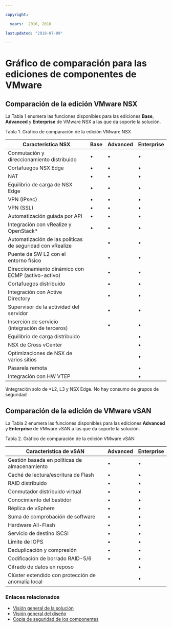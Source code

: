 ```yaml
---

copyright:

  years:  2016, 2018

lastupdated: "2018-07-09"

---
```


# Gráfico de comparación para las ediciones de componentes de VMware

## Comparación de la edición VMware NSX

La Tabla 1 enumera las funciones disponibles para las ediciones **Base**, **Advanced** y **Enterprise** de VMware NSX a las que da soporte la solución.

Tabla 1. Gráfico de comparación de la edición VMware NSX

| Característica NSX                                   | Base | Advanced | Enterprise |
|-----------------------------------------------|------|----------|------------|
| Conmutación y direccionamiento distribuido             | •    | •        | •          |
| Cortafuegos NSX Edge                             | •    | •        | •          |
| NAT                                           | •    | •        | •          |
| Equilibrio de carga de NSX Edge                       | •    | •        | •          |
| VPN (IPsec)                                   | •    | •        | •          |
| VPN (SSL)                                     | •    | •        | •          |
| Automatización guiada por API                         | •    | •        | •          |
| Integración con vRealize y OpenStack\*     | •    | •        | •          |
| Automatización de las políticas de seguridad con vRealize |      | •        | •          |
| Puente de SW L2 con el entorno físico        |      | •        | •          |
| Direccionamiento dinámico con ECMP (activo-activo)     |      | •        | •          |
| Cortafuegos distribuido                       |      | •        | •          |
| Integración con Active Directory             |      | •        | •          |
| Supervisor de la actividad del servidor                    |      | •        | •          |
| Inserción de servicio (integración de terceros)     |      | •        | •          |
| Equilibrio de carga distribuido                    |      |          | •          |
| NSX de Cross vCenter                             |      |          | •          |
| Optimizaciones de NSX de varios sitios                  |      |          | •          |
| Pasarela remota                                |      |          | •          |
| Integración con HW VTEP                     |      |          | •          |
\Integración solo de *L2, L3 y NSX Edge. No hay consumo de grupos de seguridad

## Comparación de la edición de VMware vSAN

La Tabla 2 enumera las funciones disponibles para las ediciones **Advanced** y **Enterprise** de VMware vSAN a las que da soporte la solución.

Tabla 2. Gráfico de comparación de la edición VMware vSAN

| Característica de vSAN                                    | Advanced | Enterprise |
|-------------------------------------------------|----------|------------|
| Gestión basada en políticas de almacenamiento                 | •        | •          |
| Caché de lectura/escritura de Flash                        | •        | •          |
| RAID distribuido                                | •        | •          |
| Conmutador distribuido virtual                      | •        | •          |
| Conocimiento del bastidor                                  | •        | •          |
| Réplica de vSphere                             | •        | •          |
| Suma de comprobación de software                               | •        | •          |
| Hardware All-Flash                              | •        | •          |
| Servicio de destino iSCSI                            | •        | •          |
| Límite de IOPS                                      | •        | •          |
| Deduplicación y compresión                   | •        | •          |
| Codificación de borrado RAID-5/6                         | •        | •          |
| Cifrado de datos en reposo                         |          | •          |
| Clúster extendido con protección de anomalía local |          | •          |

### Enlaces relacionados

* [Visión general de la solución](solution_overview.html)
* [Visión general del diseño](design_overview.html)
* [Copia de seguridad de los componentes](solution_backingup.html)

